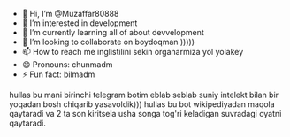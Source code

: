 - 👋 Hi, I’m @Muzaffar80888
- 👀 I’m interested in development
- 🌱 I’m currently learning all of about devvelopment
- 💞️ I’m looking to collaborate on boydoqman )))))
- 📫 How to reach me inglistilini sekin organarmiza yol yolakey
- 😄 Pronouns: chunmadm 
- ⚡ Fun fact: bilmadm

<!---
Muzaffar80888/Muzaffar80888 is a ✨ special ✨ repository because its `README.md` (this file) appears on your GitHub profile.
You can click the Preview link to take a look at your changes.
--->
hullas bu mani birinchi telegram botim eblab seblab suniy intelekt bilan bir yoqadan bosh chiqarib yasavoldik)))
hullas  bu bot wikipediyadan maqola qaytaradi va 2 ta son kiritsela usha 
songa tog'ri keladigan suvradagi oyatni qaytaradi.
